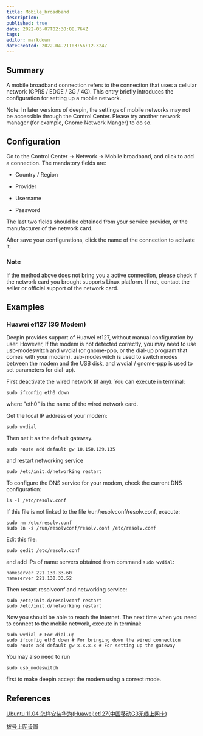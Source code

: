 ```yaml
---
title: Mobile_broadband
description: 
published: true
date: 2022-05-07T02:30:08.764Z
tags: 
editor: markdown
dateCreated: 2022-04-21T03:56:12.324Z
---
```


## Summary

A mobile broadband connection refers to the connection that uses a cellular network (GPRS / EDGE / 3G / 4G). This entry briefly introduces the configuration for setting up a mobile network.

Note: In later versions of deepin, the settings of mobile networks may not be accessible through the Control Center. Please try another network manager (for example, Gnome Network Manger) to do so.

## Configuration

Go to the Control Center -> Network -> Mobile broadband, and click to add a connection. The mandatory fields are:

* Country / Region

* Provider

* Username

* Password

The last two fields should be obtained from your service provider, or the manufacturer of the network card.

After save your configurations, click the name of the connection to activate it.

### Note

If the method above does not bring you a active connection, please check if the network card you brought supports Linux platform. If not, contact the seller or official support of the network card.

## Examples

### Huawei et127 (3G Modem)

Deepin provides support of Huawei et127, without manual configuration by user. However, If the modem is not detected correctly, you may need to use usb-modeswitch and wvdial (or gnome-ppp, or the dial-up program that comes with your modem). usb-modeswitch is used to switch modes between the modem and the USB disk, and wvdial / gnome-ppp is used to set parameters for dial-up).

First deactivate the wired network (if any). You can execute in terminal:

    sudo ifconfig eth0 down

where "eth0" is the name of the wired network card.

Get the local IP address of your modem:

    sudo wvdial

Then set it as the default gateway.

    sudo route add default gw 10.150.129.135

and restart networking service

    sudo /etc/init.d/networking restart

To configure the DNS service for your modem, check the current DNS configuration:

    ls -l /etc/resolv.conf

If this file is not linked to the file /run/resolvconf/resolv.conf, execute:

    sudo rm /etc/resolv.conf
    sudo ln -s /run/resolvconf/resolv.conf /etc/resolv.conf 

Edit this file:

    sudo gedit /etc/resolv.conf

and add IPs of name servers obtained from command `sudo wvdial`:

    nameserver 221.130.33.60
    nameserver 221.130.33.52

Then restart resolvconf and networking service:

    sudo /etc/init.d/resolvconf restart
    sudo /etc/init.d/networking restart

Now you should be able to reach the Internet. The next time when you need to connect to the mobile network, execute in terminal:

    sudo wvdial # For dial-up
    sudo ifconfig eth0 down # For bringing down the wired connection
    sudo route add default gw x.x.x.x # For setting up the gateway

You may also need to run

    sudo usb_modeswitch

first to make deepin accept the modem using a correct mode.

## References

[Ubuntu 11.04 怎样安装华为(Huawei)et127(中国移动G3无线上网卡)](http://zhidao.baidu.com/question/320409484.html)

[拨号上网设置](http://wiki.linuxdeepin.com/index.php/ADSL_%E6%8B%A8%E5%8F%B7%E4%B8%8A%E7%BD%91%E8%AE%BE%E7%BD%AE)
